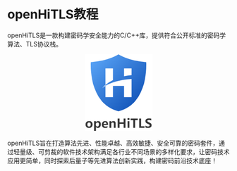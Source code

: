 # openHiTLS教程
openHiTLS是一款构建密码学安全能力的C/C++库，提供符合公开标准的密码学算法、TLS协议栈。

<div align=center><img src="../.vuepress/public/openHiTLS.png"></div>

openHiTLS旨在打造算法先进、性能卓越、高效敏捷、安全可靠的密码套件，通过轻量级、可剪裁的软件技术架构满足各行业不同场景的多样化要求，让密码技术应用更简单，同时探索后量子等先进算法创新实践，构建密码前沿技术底座！